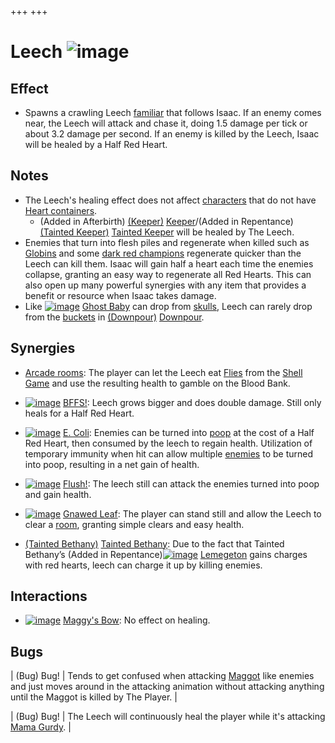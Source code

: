 +++
+++

 # Leech ![image](/image/Leech.png) 


Effect
--------


* Spawns a crawling Leech [familiar](/wiki/Familiar "Familiar") that follows Isaac. If an enemy comes near, the Leech will attack and chase it, doing 1.5 damage per tick or about 3.2 damage per second. If an enemy is killed by the Leech, Isaac will be healed by a Half Red Heart.


Notes
-------


* The Leech's healing effect does not affect [characters](/wiki/Characters "Characters") that do not have [Heart containers](/wiki/Health "Health").
	+ (Added in Afterbirth)  [(Keeper)](/wiki/Keeper "Keeper") [Keeper](/wiki/Keeper "Keeper")/(Added in Repentance)  [(Tainted Keeper)](/wiki/Tainted_Keeper "Tainted Keeper") [Tainted Keeper](/wiki/Tainted_Keeper "Tainted Keeper") will be healed by The Leech.
* Enemies that turn into flesh piles and regenerate when killed such as [Globins](/wiki/Globin "Globin") and some [dark red champions](/wiki/Champion "Champion") regenerate quicker than the Leech can kill them. Isaac will gain half a heart each time the enemies collapse, granting an easy way to regenerate all Red Hearts. This can also open up many powerful synergies with any item that provides a benefit or resource when Isaac takes damage.
* Like [![image](/image/Ghost_Baby.png)](/wiki/Ghost_Baby "Ghost Baby") [Ghost Baby](/wiki/Ghost_Baby "Ghost Baby") can drop from [skulls](/wiki/Rocks#Skulls "Rocks"), Leech can rarely drop from the [buckets](/wiki/Rocks#Buckets "Rocks") in [(Downpour)](/wiki/Downpour "Downpour") [Downpour](/wiki/Downpour "Downpour").


Synergies
-----------


* [Arcade rooms](/wiki/Arcade_room "Arcade room"): The player can let the Leech eat [Flies](/wiki/Fly "Fly") from the [Shell Game](/wiki/Beggar "Beggar") and use the resulting health to gamble on the Blood Bank.
* [![image](/image/BFFS!.png)](/wiki/BFFS! "BFFS!") [BFFS!](/wiki/BFFS! "BFFS!"): Leech grows bigger and does double damage. Still only heals for a Half Red Heart.
* [![image](/image/E._Coli.png)](/wiki/E._Coli "E. Coli") [E. Coli](/wiki/E._Coli "E. Coli"): Enemies can be turned into [poop](/wiki/Poop_(disambiguation) "Poop (disambiguation)") at the cost of a Half Red Heart, then consumed by the leech to regain health. Utilization of temporary immunity when hit can allow multiple [enemies](/wiki/Lemegeton "Lemegeton") to be turned into poop, resulting in a net gain of health.
* [![image](/image/Flush!.png)](/wiki/Flush! "Flush!") [Flush!](/wiki/Flush! "Flush!"): The leech still can attack the enemies turned into poop and gain health.
* [![image](/image/Gnawed_Leaf.png)](/wiki/Gnawed_Leaf "Gnawed Leaf") [Gnawed Leaf](/wiki/Gnawed_Leaf "Gnawed Leaf"): The player can stand still and allow the Leech to clear a [room](/wiki/Rooms "Rooms"), granting simple clears and easy health.


* [(Tainted Bethany)](/wiki/Tainted_Bethany "Tainted Bethany") [Tainted Bethany](/wiki/Tainted_Bethany "Tainted Bethany"): Due to the fact that Tainted Bethany’s (Added in Repentance)[![image](/image/Lemegeton.png)](/wiki/Lemegeton "Lemegeton") [Lemegeton](/wiki/Lemegeton "Lemegeton") gains charges with red hearts, leech can charge it up by killing enemies.


Interactions
--------------


* [![image](/image/Maggy%27s_Bow.png)](/wiki/Maggy%27s_Bow "Maggy's Bow") [Maggy's Bow](/wiki/Maggy%27s_Bow "Maggy's Bow"): No effect on healing.


Bugs
------




| (Bug) Bug!
 | Tends to get confused when attacking [Maggot](/wiki/Maggot "Maggot") like enemies and just moves around in the attacking animation without attacking anything until the Maggot is killed by The Player.
 |




| (Bug) Bug!
 | The Leech will continuously heal the player while it's attacking [Mama Gurdy](/wiki/Mama_Gurdy "Mama Gurdy").
 |


